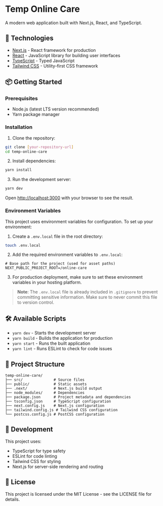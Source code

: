 # Temp Online Care

A modern web application built with Next.js, React, and TypeScript.

## 🚀 Technologies

- [Next.js](https://nextjs.org/) - React framework for production
- [React](https://reactjs.org/) - JavaScript library for building user interfaces
- [TypeScript](https://www.typescriptlang.org/) - Typed JavaScript
- [Tailwind CSS](https://tailwindcss.com/) - Utility-first CSS framework

## 📦 Getting Started

### Prerequisites

- Node.js (latest LTS version recommended)
- Yarn package manager

### Installation

1. Clone the repository:
```bash
git clone [your-repository-url]
cd temp-online-care
```

2. Install dependencies:
```bash
yarn install
```

3. Run the development server:
```bash
yarn dev
```

Open [http://localhost:3000](http://localhost:3000) with your browser to see the result.

### Environment Variables

This project uses environment variables for configuration. To set up your environment:

1. Create a `.env.local` file in the root directory:
```bash
touch .env.local
```

2. Add the required environment variables to `.env.local`:
```env
# Base path for the project (used for asset paths)
NEXT_PUBLIC_PROJECT_ROOT=/online-care
```

3. For production deployment, make sure to set these environment variables in your hosting platform.

> **Note**: The `.env.local` file is already included in `.gitignore` to prevent committing sensitive information. Make sure to never commit this file to version control.

## 🛠️ Available Scripts

- `yarn dev` - Starts the development server
- `yarn build` - Builds the application for production
- `yarn start` - Runs the built application
- `yarn lint` - Runs ESLint to check for code issues

## 📁 Project Structure

```
temp-online-care/
├── src/              # Source files
├── public/           # Static assets
├── .next/            # Next.js build output
├── node_modules/     # Dependencies
├── package.json      # Project metadata and dependencies
├── tsconfig.json     # TypeScript configuration
├── next.config.js    # Next.js configuration
├── tailwind.config.js # Tailwind CSS configuration
└── postcss.config.js # PostCSS configuration
```

## 🔧 Development

This project uses:
- TypeScript for type safety
- ESLint for code linting
- Tailwind CSS for styling
- Next.js for server-side rendering and routing

## 📝 License

This project is licensed under the MIT License - see the LICENSE file for details. 